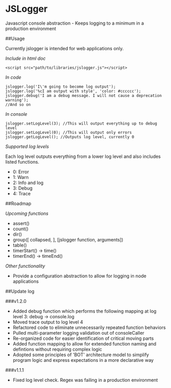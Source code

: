 JSLogger
========

Javascript console abstraction - Keeps logging to a minimum in a production environment

##Usage

Currently jslogger is intended for web applications only.

*Include in html doc*

    <script src="path/to/libraries/jslogger.js"></script>

*In code*

    jslogger.log('I\'m going to become log output');
    jslogger.log('%cI am output with style', 'color: #cccccc');
    jslogger.debug('I am a debug message. I will not cause a deprecation warning');
    //And so on

*In console*

    jslogger.setLogLevel(3); //This will output everything up to debug level
    jslogger.setLogLevel(0); //This will output only errors
    jslogger.getLogLevel(); //Outputs log level, currently 0

*Supported log levels*

Each log level outputs everything from a lower log level and also includes listed functions.

- 0: Error
- 1: Warn
- 2: Info and log
- 3: Debug
- 4: Trace

##Roadmap

*Upcoming functions*
- assert()
- count()
- dir()
- group([<boolean> collapsed, ], <array>[jslogger function, arguments])
- table()
- timerStart() -> time()
- timerEnd() -> timeEnd()

*Other functionality*
- Provide a configuration abstraction to allow for logging in node applications

##Update log

###v1.2.0

- Added debug function which performs the following mapping at log level 3: debug -> console.log
- Moved trace output to log level 4
- Refactored code to eliminate unnecessarily repeated function behaviors
- Pulled multi-parameter logging validation out of consoleCaller
- Re-organized code for easier identification of critical moving parts
- Added function mapping to allow for extended function naming and defintions without requiring complex logic
- Adopted some principles of 'BOT' architecture model to simplify program logic and express expectations in a more declarative way

###v1.1.1

- Fixed log level check. Regex was failing in a production environment
